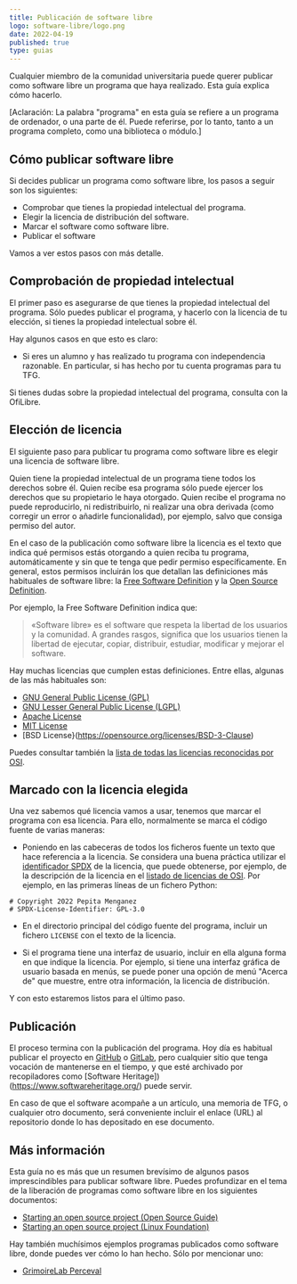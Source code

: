 ```yaml
---
title: Publicación de software libre
logo: software-libre/logo.png
date: 2022-04-19
published: true
type: guias
---
```


Cualquier miembro de la comunidad universitaria puede querer publicar
como software libre un programa que haya realizado. Esta guía explica
cómo hacerlo.

[Aclaración: La palabra "programa" en esta guía se refiere a un programa
de ordenador, o una parte de él. Puede referirse, por lo tanto, tanto
a un programa completo, como una biblioteca o módulo.]

## Cómo publicar software libre

Si decides publicar un programa como software libre, los pasos a seguir
son los siguientes:

* Comprobar que tienes la propiedad intelectual del programa.
* Elegir la licencia de distribución del software.
* Marcar el software como software libre.
* Publicar el software

Vamos a ver estos pasos con más detalle.

## Comprobación de propiedad intelectual

El primer paso es asegurarse de que tienes la propiedad intelectual
del programa. Sólo puedes publicar el programa, y hacerlo con la
licencia de tu elección, si tienes la propiedad intelectual sobre él.

Hay algunos casos en que esto es claro:

* Si eres un alumno y has realizado tu programa con independencia
razonable. En particular, si has hecho por tu cuenta programas para
tu TFG.

Si tienes dudas sobre la propiedad intelectual del programa, consulta
con la OfiLibre.

## Elección de licencia

El siguiente paso para publicar tu programa como software libre
es elegir una licencia de software libre.

Quien tiene la propiedad intelectual de un programa tiene
todos los derechos sobre él. Quien recibe
esa programa sólo puede ejercer los derechos que su propietario
le haya otorgado. Quien recibe el programa
no puede reproducirlo, ni redistribuirlo,
ni realizar una obra derivada
(como corregir un error o añadirle funcionalidad), por ejemplo,
salvo que consiga permiso del autor.

En el caso de la publicación como software libre
la licencia es el texto que indica qué permisos estás
otorgando a quien reciba tu programa, automáticamente
y sin que te tenga que pedir permiso específicamente.
En general, estos permisos incluirán los que detallan
las definiciones más habituales de software libre:
la [Free Software Definition](https://www.gnu.org/philosophy/free-sw.en.html#fs-definition) y la [Open Source Definition](https://opensource.org/osd).

Por ejemplo, la Free Software Definition indica que:

> «Software libre» es el software que respeta la libertad
> de los usuarios y la comunidad. A grandes rasgos, significa
> que los usuarios tienen la libertad de ejecutar, copiar,
> distribuir, estudiar, modificar y mejorar el software.

Hay muchas licencias que cumplen estas definiciones. Entre ellas,
algunas de las más habituales son:

* [GNU General Public License (GPL)](https://opensource.org/licenses/GPL-3.0)
* [GNU Lesser General Public License (LGPL)](https://opensource.org/licenses/LGPL-3.0)
* [Apache License](https://opensource.org/licenses/Apache-2.0)
* [MIT License](https://opensource.org/licenses/MIT)
* [BSD License}(https://opensource.org/licenses/BSD-3-Clause)

Puedes consultar también la [lista de todas las licencias reconocidas por OSI](https://opensource.org/licenses/category).

## Marcado con la licencia elegida

Una vez sabemos qué licencia vamos a usar, tenemos que marcar
el programa con esa licencia. Para ello, normalmente se marca el
código fuente de varias maneras:

* Poniendo en las cabeceras de todos los ficheros fuente un texto que hace referencia a la licencia. Se considera una buena práctica utilizar el [identificador SPDX](https://spdx.dev/ids/) de la licencia, que puede obtenerse, por ejemplo, de la descripción de la licencia en el [listado de licencias de OSI](https://opensource.org/licenses/category). Por ejemplo, en las primeras líneas de un fichero Python:

```
# Copyright 2022 Pepita Menganez
# SPDX-License-Identifier: GPL-3.0
```

* En el directorio principal del código fuente del programa, incluir un fichero `LICENSE` con el texto de la licencia.

* Si el programa tiene una interfaz de usuario, incluir en ella alguna forma en que indique la licencia. Por ejemplo, si tiene una interfaz gráfica de usuario basada en menús, se puede poner una opción de menú "Acerca de" que muestre, entre otra información, la licencia de distribución.


Y con esto estaremos listos para el último paso.

## Publicación

El proceso termina con la publicación del programa. Hoy día
es habitual publicar el proyecto en [GitHub](https://github.com) o
[GitLab](https://gitlab.com), pero cualquier sitio que tenga
vocación de mantenerse en el tiempo, y que esté archivado por
recopiladores como [Software Heritage])(https://www.softwareheritage.org/)
puede servir.

En caso de que el software acompañe a un artículo, una memoria de TFG,
o cualquier otro documento, será conveniente incluir el enlace (URL)
al repositorio donde lo has depositado en ese documento.

## Más información

Esta guía no es más que un resumen brevísimo de algunos pasos imprescindibles para publicar software libre. Puedes profundizar en el tema de la liberación de programas como software libre en los siguientes documentos:

* [Starting an open source project (Open Source Guide)](https://opensource.guide/starting-a-project/)
* [Starting an open source project (Linux Foundation)](https://www.linuxfoundation.org/tools/starting-an-open-source-project/#where)

Hay también muchísimos ejemplos programas publicados como software libre, donde puedes ver cómo lo han hecho. Sólo por mencionar uno:

* [GrimoireLab Perceval](https://github.com/chaoss/grimoirelab-perceval)



